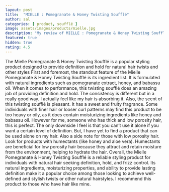 ```yaml
---
layout: post
title:  "MIELLE : Pomegranate & Honey Twisting Soufflé"
author: sal
categories: [ product, soufflé ]
image: assets/images/products/mielle.jpg
description: "My review of MIELLE : Pomegranate & Honey Twisting Soufflé"
featured: true
hidden: true
rating: 4.5
---
```

The Mielle Pomegranate & Honey Twisting Soufflé is a popular styling product designed to provide definition and hold for natural hair twists and other styles
First and foremost, the standout feature of the Mielle Pomegranate & Honey Twisting Soufflé is its ingredient list. It is formulated with natural ingredients such as pomegranate extract, honey, and babassu oil. 
When it comes to performance, this twisting soufflé does an amazing job of providing definition and hold. The consistency is different but in a really good way. I actually feel like my hair is absorbing it. 
Also, the scent of this twisting soufflé is pleasant. It has a sweet and fruity fragrance.
Some individuals with finer hair or looser curl patterns may find this product to be too heavy or oily, as it does contain moisturizing ingredients like honey and babassu oil. However for me, someone who has thick and low porosity hair, this is perfect. The only downside I feel is that you can’t use it alone if you want a certain level of definition. But, I have yet to find a product that can be used alone on my hair. 
Also a side note for those with low porosity hair. Look for products with humectants (like honey and aloe vera). Humectants are beneficial for low porosity hair because they attract and retain moisture from the environment, helping to hydrate the hair. 
Overall, the Mielle Pomegranate & Honey Twisting Soufflé is a reliable styling product for individuals with natural hair seeking definition, hold, and frizz control. Its natural ingredients, moisturizing properties, and ability to provide lasting definition make it a popular choice among those looking to achieve well-defined and stylish twists or other natural hairstyles. I recommend this product to those who have hair like mine.
